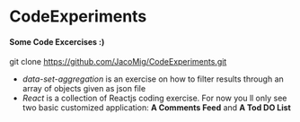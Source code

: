 # CodeExperiments
#### Some Code Excercises :)
git clone https://github.com/JacoMig/CodeExperiments.git
* <em>data-set-aggregation</em> is an exercise on how to filter results through an array of objects given as json file
* <em>React</em> is a collection of Reactjs coding exercise. For now you ll only see two basic customized application: <b>A Comments Feed</b> and <b>A Tod DO List</b>
